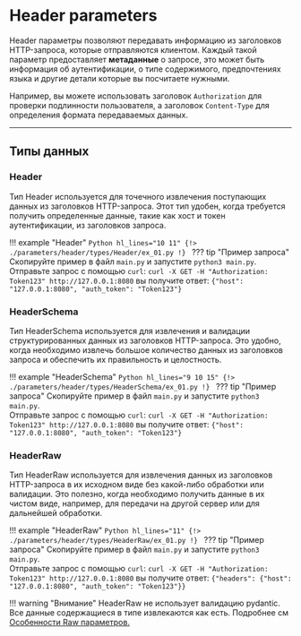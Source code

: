# Header parameters
Header параметры позволяют передавать информацию из заголовков HTTP-запроса, которые отправляются клиентом. Каждый такой параметр предоставляет **метаданные** о запросе, это может быть информация об аутентификации, о типе содержимого, предпочтениях языка и другие детали которые вы посчитаете нужными.

Например, вы можете использовать заголовок `Authorization` для проверки подлинности пользователя, а заголовок `Content-Type` для определения формата передаваемых данных.
___
## Типы данных
### Header
Тип Header используется для точечного извлечения поступающих данных из заголовков HTTP-запроса. Этот тип удобен, когда требуется получить определенные данные, такие как хост и токен аутентификации, из заголовков запроса.

!!! example "Header"
    ```Python hl_lines="10 11"
    {!> ./parameters/header/types/Header/ex_01.py !}
    ```
    ??? tip "Пример запроса"
        Скопируйте пример в файл `main.py` и запустите `python3 main.py`.<br/>
        Отправьте запрос с помощью `curl`:
        ```
        curl -X GET -H "Authorization: Token123" http://127.0.0.1:8080
        ```
        вы получите ответ:
        ```
        {"host": "127.0.0.1:8080", "auth_token": "Token123"}
        ```

### HeaderSchema
Тип HeaderSchema используется для извлечения и валидации структурированных данных из заголовков HTTP-запроса. Это удобно, когда необходимо извлечь большое количество данных из заголовков запроса и обеспечить их правильность и целостность.

!!! example "HeaderSchema"
    ```Python hl_lines="9 10 15"
    {!> ./parameters/header/types/HeaderSchema/ex_01.py !}
    ```
    ??? tip "Пример запроса"
        Скопируйте пример в файл `main.py` и запустите `python3 main.py`.<br/>
        Отправьте запрос с помощью `curl`:
        ```
        curl -X GET -H "Authorization: Token123" http://127.0.0.1:8080
        ```
        вы получите ответ:
        ```
        {"host": "127.0.0.1:8080", "auth_token": "Token123"}
        ```

### HeaderRaw
Тип HeaderRaw используется для извлечения данных из заголовков HTTP-запроса в их исходном виде без какой-либо обработки или валидации. Это полезно, когда необходимо получить данные в их чистом виде, например, для передачи на другой сервер или для дальнейшей обработки.

!!! example "HeaderRaw"
    ```Python hl_lines="11"
    {!> ./parameters/header/types/HeaderRaw/ex_01.py !}
    ```
    ??? tip "Пример запроса"
        Скопируйте пример в файл `main.py` и запустите `python3 main.py`.<br/>
        Отправьте запрос с помощью `curl`:
        ```
        curl -X GET -H "Authorization: Token123" http://127.0.0.1:8080
        ```
        вы получите ответ:
        ```
        {"headers": {"host": "127.0.0.1:8080", "auth_token": "Token123"}}
        ```

!!! warning "Внимание"
    HeaderRaw не использует валидацию pydantic. Все данные содержащиеся в типе извлекаются как есть.
    Подробнее см <a href="#raw">Особенности Raw параметров.</a>
